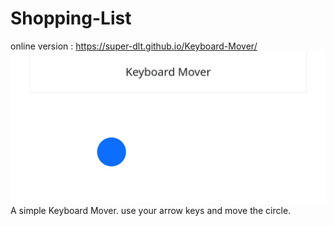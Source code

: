 # Shopping-List
online version : https://super-dlt.github.io/Keyboard-Mover/
![alt text](https://github.com/Super-DLT/Keyboard-Mover/blob/master/screen.jpg)
A simple Keyboard Mover. use your arrow keys and move the circle.